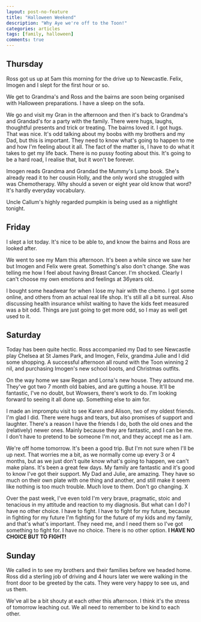```yaml
---
layout: post-no-feature
title: "Halloween Weekend"
description: "Why Aye we're off to the Toon!"
categories: articles
tags: [family, halloween]
comments: true
---
```


## Thursday

Ross got us up at 5am this morning for the drive up to Newcastle.  Felix, Imogen and I slept for the first hour or so.

We get to Grandma's and Ross and the bairns are soon being organised with Halloween preparations.  I have a sleep on the sofa.

We go and visit my Gran in the afternoon and then it's back to Grandma's and Grandad's for a party with the family.  There were hugs, laughs, thoughtful presents and trick or treating.  The bairns loved it.  I got hugs.  That was nice.  It's odd talking about my boobs with my brothers and my Dad, but this is important.  They need to know what's going to happen to me and how I'm feeling about it all.  The fact of the matter is, I have to do what it takes to get my life back.  There is no pussy footing about this.  It's going to be a hard road, I realise that, but it won't be forever.

Imogen reads Grandma and Grandad the Mummy's Lump book.  She's already read it to her cousin Holly, and the only word she struggled with was Chemotherapy.  Why should a seven or eight year old know that word?  It's hardly everyday vocabulary.

Uncle Callum's highly regarded pumpkin is being used as a nightlight tonight.

## Friday

I slept a lot today.  It's nice to be able to, and know the bairns and Ross are looked after.

We went to see my Mam this afternoon.  It's been a while since we saw her but Imogen and Felix were great.  Something's also don't change.  She was telling me how I feel about having Breast Cancer.  I'm shocked.  Clearly I can't choose my own emotions and feelings at 36years old.

I bought some headwear for when I lose my hair with the chemo.  I got some online, and others from an actual real life shop.  It's still all a bit surreal.  Also discussing health insurance whilst waiting to have the kids feet measured was a bit odd.  Things are just going to get more odd, so I may as well get used to it.

## Saturday

Today has been quite hectic.  Ross accompanied my Dad to see Newcastle play Chelsea at St James Park, and Imogen, Felix, grandma Julie and I did some shopping.  A successful afternoon all round with the Toon winning 2 nil, and purchasing Imogen's new school boots, and Christmas outfits.

On the way home we saw Regan and Lorna's new house.  They astound me.  They've got two 7 month old babies, and are gutting a house.  It'll be fantastic, I've no doubt, but Wowsers, there's work to do.  I'm looking forward to seeing it all done up.  Something else to aim for.

I made an impromptu visit to see Karen and Alison, two of my oldest friends.  I'm glad I did.  There were hugs and tears, but also promises of support and laughter.  There's a reason I have the friends I do, both the old ones and the (relatively) newer ones.  Mainly because they are fantastic, and I can be me. I don't have to pretend to be someone I'm not, and they accept me as I am.

We're off home tomorrow. It's been a good trip. But I'm not sure when I'll be up next.  That worries me a bit, as we normally come up every 3 or 4 months, but as we just don't quite know what's going to happen, we can't make plans.  It's been a great few days.  My family are fantastic and it's good to know I've got their support.  My Dad and Julie, are amazing.  They have so much on their own plate with one thing and another, and still make it seem like nothing is too much trouble.  Much love to them.  Don't go changing. X

Over the past week, I've even told I'm very brave, pragmatic, stoic and tenacious in my attitude and reaction to my diagnosis.  But what can I do?  I have no other choice.  I have to fight.  I have to fight for my future, because in fighting for my future I'm fighting for the future of my kids and my family, and that's what's important.  They need me, and I need them so I've got something to fight for.   I have no choice.  There is no other option.  **I HAVE NO CHOICE BUT TO FIGHT!**

## Sunday

We called in to see my brothers and their families before we headed home.  Ross did a sterling job of driving and 4 hours later we were walking in the front door to be greeted by the cats.  They were very happy to see us, and us them.

We've all be a bit shouty at each other this afternoon.  I think it's the stress of tomorrow leaching out.  We all need to remember to be kind to each other.

